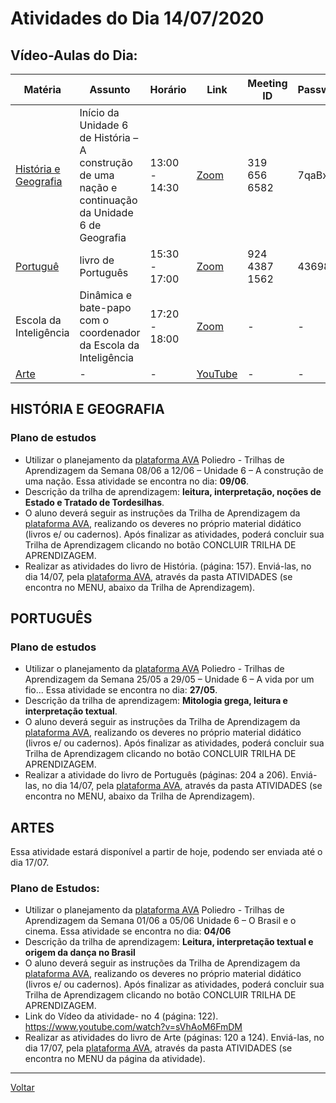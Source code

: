 # Atividades do Dia 14/07/2020

## Vídeo-Aulas do Dia:

| Matéria | Assunto |Horário | Link | Meeting ID | Password |
|---------|---------|--------|------|------------|----------|
| [História e Geografia](#história-e-geografia) | Início da Unidade 6 de História – A construção de uma nação e continuação da Unidade 6 de Geografia | 13:00 - 14:30 | [Zoom](https://zoom.us/j/3196566582?pwd=cFNUb3BrREpzanpQV2toZ09RbjFnUT09) | 319 656 6582 | 7qaBx5 | 
| [Portuguê](#português) | livro de Português | 15:30 - 17:00 | [Zoom](https://zoom.us/j/92443871562?pwd=U29GUy9PQUY4NE0zMWw1WGFtRDBxdz09) | 924 4387 1562 | 436986 |
| Escola da Inteligência | Dinâmica e bate-papo com o coordenador da Escola da Inteligência | 17:20 - 18:00 | [Zoom](https://us02web.zoom.us/j/89782073317?pwd=T24zaStFUHZRRVcrb0ZIRzM5U3VTdz09) | - | - |
| [Arte](#artes) | - | - | [YouTube](https://www.youtube.com/watch?v=CouMQ2m7pzI) | - | - |


## HISTÓRIA E GEOGRAFIA

### Plano de estudos

* Utilizar o planejamento da [plataforma AVA] Poliedro - Trilhas de Aprendizagem da Semana 08/06 a 12/06 – Unidade 6 – A construção de uma nação. Essa atividade se encontra no dia: **09/06**.
* Descrição da trilha de aprendizagem: **leitura, interpretação, noções de Estado e Tratado de Tordesilhas**.
* O aluno deverá seguir as instruções da Trilha de Aprendizagem da [plataforma AVA], realizando os deveres no próprio material didático (livros e/ ou cadernos). Após finalizar as atividades, poderá concluir sua Trilha de Aprendizagem clicando no botão CONCLUIR TRILHA DE APRENDIZAGEM.
* Realizar as atividades do livro de História. (página: 157). Enviá-las, no dia 14/07, pela [plataforma AVA], através da pasta ATIVIDADES (se encontra no MENU, abaixo da Trilha de Aprendizagem).

## PORTUGUÊS
 
### Plano de estudos

* Utilizar o planejamento da [plataforma AVA] Poliedro - Trilhas de Aprendizagem da Semana 25/05 a 29/05 – Unidade 6 – A vida por um fio... Essa atividade se encontra no dia: **27/05**.
* Descrição da trilha de aprendizagem: **Mitologia grega, leitura e interpretação textual**.
* O aluno deverá seguir as instruções da Trilha de Aprendizagem da [plataforma AVA], realizando os deveres no próprio material didático (livros e/ ou cadernos). Após finalizar as atividades, poderá concluir sua Trilha de Aprendizagem clicando no botão CONCLUIR TRILHA DE APRENDIZAGEM.
* Realizar a atividade do livro de Português (páginas: 204 a 206). Enviá-las, no dia 14/07, pela [plataforma AVA], através da pasta ATIVIDADES (se encontra no MENU, abaixo da Trilha de Aprendizagem).


## ARTES
 
Essa atividade estará disponível a partir de hoje, podendo ser enviada até o dia 17/07.

### Plano de Estudos:

* Utilizar o planejamento da [plataforma AVA] Poliedro - Trilhas de Aprendizagem da Semana 01/06 a 05/06 Unidade 6 – O Brasil e o cinema. Essa atividade se encontra no dia: **04/06**
* Descrição da trilha de aprendizagem: **Leitura, interpretação textual e origem da dança no Brasil**
* O aluno deverá seguir as instruções da Trilha de Aprendizagem da [plataforma AVA], realizando os deveres no próprio material didático (livros e/ ou cadernos). Após finalizar as atividades, poderá concluir sua Trilha de Aprendizagem clicando no botão CONCLUIR TRILHA DE APRENDIZAGEM.
* Link do Vídeo da atividade- no 4 (página: 122).
  <https://www.youtube.com/watch?v=sVhAoM6FmDM>
* Realizar as atividades do livro de Arte (páginas: 120 a 124). Enviá-las, no dia 17/07, pela [plataforma AVA], através da pasta ATIVIDADES (se encontra no MENU da página da atividade).

---
[Voltar](index.md)


[plataforma AVA]: https://poliedro-ava.azurewebsites.net
